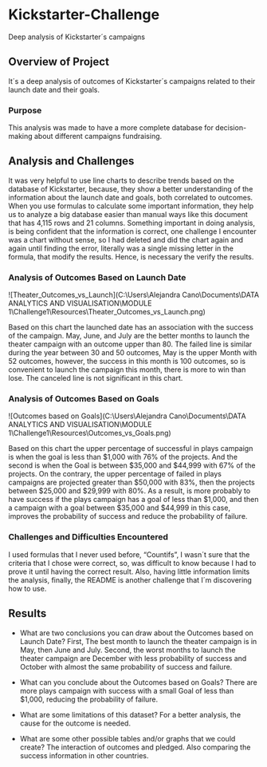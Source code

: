 # Kickstarter-Challenge
Deep analysis of Kickstarter´s campaigns 

## Overview of Project
It´s a deep analysis of outcomes of Kickstarter´s campaigns related to their launch date and their goals.

### Purpose
This analysis was made to have a more complete database for decision-making about different campaigns fundraising.

## Analysis and Challenges
It was very helpful to use line charts to describe trends based on the database of Kickstarter, because, they show a better understanding of the information about the launch date and goals, both correlated to outcomes. 
When you use formulas to calculate some important information, they help us to analyze a big database easier than manual ways like this document that has 4,115 rows and 21 columns.
Something important in doing analysis, is being confident that the information is correct, one challenge I encounter was a chart without sense, so I had deleted and did the chart again and again until finding the error, literally was a single missing letter in the formula, that modify the results. Hence, is necessary the verify the results.  

### Analysis of Outcomes Based on Launch Date

![Theater_Outcomes_vs_Launch](C:\Users\Alejandra Cano\Documents\DATA ANALYTICS AND VISUALISATION\MODULE 1\Challenge1\Resources\Theater_Outcomes_vs_Launch.png)

Based on this chart the launched date has an association with the success of the campaign. May, June, and July are the better months to launch the theater campaign with an outcome upper than 80. The failed line is similar during the year between 30 and 50 outcomes, May is the upper Month with 52 outcomes, however, the success in this month is 100 outcomes, so is convenient to launch the campaign this month, there is more to win than lose. The canceled line is not significant in this chart.

### Analysis of Outcomes Based on Goals

![Outcomes based on Goals](C:\Users\Alejandra Cano\Documents\DATA ANALYTICS AND VISUALISATION\MODULE 1\Challenge1\Resources\Outcomes_vs_Goals.png)

Based on this chart the upper percentage of successful in plays campaign is when the goal is less than $1,000 with 76%  of the projects. And the second is when the Goal is between $35,000 and $44,999 with 67% of the projects. On the contrary, the upper percentage of failed in plays campaigns are projected greater than $50,000 with 83%, then the projects between $25,000 and $29,999 with 80%. As a result, is more probably to have success if the plays campaign has a goal of less than $1,000, and then a campaign with a goal between $35,000 and $44,999 in this case, improves the probability of success and reduce the probability of failure. 

### Challenges and Difficulties Encountered
I used formulas that I never used before, “Countifs”, I wasn´t sure that the criteria that I chose were correct, so, was difficult to know because I had to prove it until having the correct result. Also, having little information limits the analysis, finally, the README is another challenge that I´m discovering how to use.

## Results

- What are two conclusions you can draw about the Outcomes based on Launch Date?
First, The best month to launch the theater campaign is in May, then June and July. Second, the worst months to launch the theater campaign are December with less probability of success and October with almost the same probability of success and failure.

- What can you conclude about the Outcomes based on Goals?
There are more plays campaign with success with a small Goal of less than $1,000, reducing the probability of failure.

- What are some limitations of this dataset?
For a better analysis, the cause for the outcome is needed.  

- What are some other possible tables and/or graphs that we could create?
The interaction of outcomes and pledged. Also comparing the success information in other countries.
